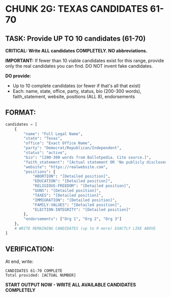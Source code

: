 # CHUNK 2G: TEXAS CANDIDATES 61-70

## TASK: Provide UP TO 10 candidates (61-70)

**CRITICAL: Write ALL candidates COMPLETELY. NO abbreviations.**

**IMPORTANT:** If fewer than 10 viable candidates exist for this range, provide only the real candidates you can find. DO NOT invent fake candidates.

**DO provide:**
- Up to 10 complete candidates (or fewer if that's all that exist)
- Each: name, state, office, party, status, bio (200-300 words), faith_statement, website, positions (ALL 8), endorsements

## FORMAT:

```python
candidates = [
    {
        "name": "Full Legal Name",
        "state": "Texas",
        "office": "Exact Office Name",
        "party": "Democrat/Republican/Independent",
        "status": "active",
        "bio": "[200-300 words from Ballotpedia. Cite source.]",
        "faith_statement": "[Actual statement OR 'No publicly disclosed faith statement']",
        "website": "https://realwebsite.com",
        "positions": {
            "ABORTION": "[Detailed position]",
            "EDUCATION": "[Detailed position]",
            "RELIGIOUS-FREEDOM": "[Detailed position]",
            "GUNS": "[Detailed position]",
            "TAXES": "[Detailed position]",
            "IMMIGRATION": "[Detailed position]",
            "FAMILY-VALUES": "[Detailed position]",
            "ELECTION-INTEGRITY": "[Detailed position]"
        },
        "endorsements": ["Org 1", "Org 2", "Org 3"]
    },
    # WRITE REMAINING CANDIDATES (up to 9 more) EXACTLY LIKE ABOVE
]
```

## VERIFICATION:
At end, write:
```
CANDIDATES 61-70 COMPLETE
Total provided: [ACTUAL NUMBER]
```

**START OUTPUT NOW - WRITE ALL AVAILABLE CANDIDATES COMPLETELY**
